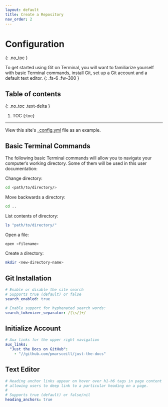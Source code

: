 ```yaml
---
layout: default
title: Create a Repository
nav_order: 2
---
```


# Configuration
{: .no_toc }


To get started using Git on Terminal, you will want to familiarize yourself with basic Terminal commands, install Git, set up a Git account and a default text editor.
{: .fs-6 .fw-300 }

## Table of contents
{: .no_toc .text-delta }

1. TOC
{:toc}

---


View this site's [_config.yml](https://github.com/pmarsceill/just-the-docs/tree/master/_config.yml) file as an example.

## Basic Terminal Commands

The following basic Terminal commands will allow you to navigate your computer’s working directory. Some of them will be used in this user documentation:

Change directory:
```bash
cd <path/to/directory/>
```

Move backwards a directory:
```bash
cd ..
```

List contents of directory:
```bash
ls "path/to/directory/" 
```

Open a file:
```bash
open <filename> 
```

Create a directory:
```bash
mkdir <new-directory-name> 
```

## Git Installation

```yaml
# Enable or disable the site search
# Supports true (default) or false
search_enabled: true

# Enable support for hyphenated search words:
search_tokenizer_separator: /[\s/]+/

```

## Initialize Account

```yaml
# Aux links for the upper right navigation
aux_links:
  "Just the Docs on GitHub":
    - "//github.com/pmarsceill/just-the-docs"
```

## Text Editor

```yaml
# Heading anchor links appear on hover over h1-h6 tags in page content
# allowing users to deep link to a particular heading on a page.
#
# Supports true (default) or false/nil
heading_anchors: true
```



